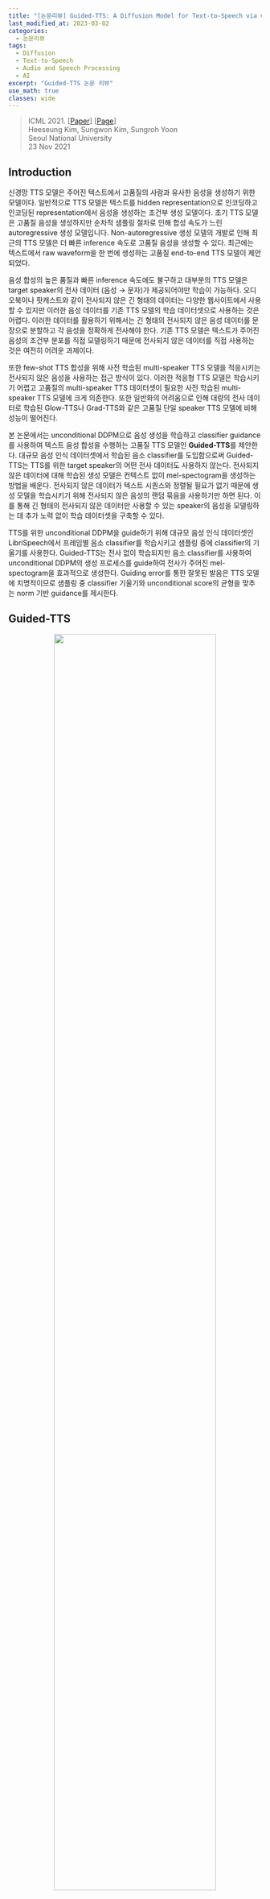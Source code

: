 ```yaml
---
title: "[논문리뷰] Guided-TTS: A Diffusion Model for Text-to-Speech via Classifier Guidance"
last_modified_at: 2023-03-02
categories:
  - 논문리뷰
tags:
  - Diffusion
  - Text-to-Speech
  - Audio and Speech Processing
  - AI
excerpt: "Guided-TTS 논문 리뷰"
use_math: true
classes: wide
---
```


> ICML 2021. [[Paper](https://arxiv.org/abs/2111.11755)] [[Page](https://ksw0306.github.io/guided-tts-demo/)]  
> Heeseung Kim, Sungwon Kim, Sungroh Yoon  
> Seoul National University  
> 23 Nov 2021  

## Introduction
신경망 TTS 모델은 주어진 텍스트에서 고품질의 사람과 유사한 음성을 생성하기 위한 모델이다. 일반적으로 TTS 모델은 텍스트를 hidden representation으로 인코딩하고 인코딩된 representation에서 음성을 생성하는 조건부 생성 모델이다. 초기 TTS 모델은 고품질 음성을 생성하지만 순차적 샘플링 절차로 인해 합성 속도가 느린 autoregressive 생성 모델입니다. Non-autoregressive 생성 모델의 개발로 인해 최근의 TTS 모델은 더 빠른 inference 속도로 고품질 음성을 생성할 수 있다. 최근에는 텍스트에서 raw waveform을 한 번에 생성하는 고품질 end-to-end TTS 모델이 제안되었다.

음성 합성의 높은 품질과 빠른 inference 속도에도 불구하고 대부분의 TTS 모델은 target speaker의 전사 데이터 (음성 → 문자)가 제공되어야만 학습이 가능하다. 오디오북이나 팟캐스트와 같이 전사되지 않은 긴 형태의 데이터는 다양한 웹사이트에서 사용할 수 있지만 이러한 음성 데이터를 기존 TTS 모델의 학습 데이터셋으로 사용하는 것은 어렵다. 이러한 데이터를 활용하기 위해서는 긴 형태의 전사되지 않은 음성 데이터를 문장으로 분할하고 각 음성을 정확하게 전사해야 한다. 기존 TTS 모델은 텍스트가 주어진 음성의 조건부 분포를 직접 모델링하기 때문에 전사되지 않은 데이터를 직접 사용하는 것은 여전히 어려운 과제이다. 

또한 few-shot TTS 합성을 위해 사전 학습된 multi-speaker TTS 모델을 적응시키는 전사되지 않은 음성을 사용하는 접근 방식이 있다. 이러한 적응형 TTS 모델은 학습시키기 어렵고 고품질의 multi-speaker TTS 데이터셋이 필요한 사전 학습된 multi-speaker TTS 모델에 크게 의존한다. 또한 일반화의 어려움으로 인해 대량의 전사 데이터로 학습된 Glow-TTS나 Grad-TTS와 같은 고품질 단일 speaker TTS 모델에 비해 성능이 떨어진다.

본 논문에서는 unconditional DDPM으로 음성 생성을 학습하고 classifier guidance를 사용하여 텍스트 음성 합성을 수행하는 고품질 TTS 모델인 **Guided-TTS**를 제안한다. 대규모 음성 인식 데이터셋에서 학습된 음소 classifier를 도입함으로써 Guided-TTS는 TTS를 위한 target speaker의 어떤 전사 데이터도 사용하지 않는다. 전사되지 않은 데이터에 대해 학습된 생성 모델은 컨텍스트 없이 mel-spectogram을 생성하는 방법을 배운다. 전사되지 않은 데이터가 텍스트 시퀀스와 정렬될 필요가 없기 때문에 생성 모델을 학습시키기 위해 전사되지 않은 음성의 랜덤 묶음을 사용하기만 하면 된다. 이를 통해 긴 형태의 전사되지 않은 데이터만 사용할 수 있는 speaker의 음성을 모델링하는 데 추가 노력 없이 학습 데이터셋을 구축할 수 있다. 

TTS를 위한 unconditional DDPM을 guide하기 위해 대규모 음성 인식 데이터셋인 LibriSpeech에서 프레임별 음소 classifier를 학습시키고 샘플링 중에 classifier의 기울기를 사용한다. Guided-TTS는 전사 없이 학습되지만 음소 classifier를 사용하여 unconditional DDPM의 생성 프로세스를 guide하여 전사가 주어진 mel-spectogram을 효과적으로 생성한다. Guiding error를 통한 잘못된 발음은 TTS 모델에 치명적이므로 샘플링 중 classifier 기울기와 unconditional score의 균형을 맞추는 norm 기반 guidance를 제시한다.

## Guided-TTS
<center><img src='{{"/assets/img/guided-tts/guided-tts-fig1.PNG" | relative_url}}' width="80%"></center>
<br>
Guided-TTS는 4개의 모듈로 구성된다.

1. Unconditional DDPM
2. Phoneme(음소) classifier
3. Duration predictor
4. Speaker encoder

### 1. Unconditional DDPM
Unconditional DDPM은 전사 없이 음성 $P_X$의 unconditional한 분포를 모델링한다. 단일 target speaker $S$의 전사되지 않은 음성 데이터를 diffusion model의 학습 데이터로 사용하여 speaker $S$에 대한 TTS를 구축한다. Diffusion model은 전사 없이 학습하므로 학습 샘플을 전사와 정렬할 필요가 없다. 따라서 Guided-TTS가 $S$에 대해 긴 형태의 전사되지 않은 데이터만 사용할 수 있는 경우 전사되지 않은 음성 데이터의 랜덤 묶음 학습 데이터를 사용한다. 

Mel-spectogram $X = X_0$가 주어지면 다음과 같은 forward process는 점진적으로 데이터를 noise로 손상시킨다.

$$
\begin{equation}
dX_t = - \frac{1}{2} X_t \beta_t dt + \sqrt{\beta_t} dW_t
\end{equation}
$$

그리고 unconditional score $\nabla_{X_t} \log p(X_t)$를 각 timestep $t$에 대하여 추정하는 reverse process를 근사한다.

$$
\begin{equation}
dX_t = (-\frac{1}{2} X_t - \nabla_{X_t} \log p_t (X_t)) \beta_t dt + \sqrt{\beta_t} d \tilde{W}_t
\end{equation}
$$

각 iteration에서 $X_t, t \in [0, 1]$가 mel-spectogram $X_0$로부터 샘플링된다. 

$$
\begin{equation}
X_t \vert X_0 \sim \mathcal{N} (\rho (X_0, t), \lambda (t))
\end{equation}
$$

Score는 신경망 $s_\theta (X_t, t)$로 parameterize된다. 목적 함수는 다음과 같다.

$$
\begin{equation}
L(\theta) = \mathbb{E}_{t, X_0, \epsilon_t} [\| s_\theta (X_t, t) + \lambda (t)^{-1} \epsilon_t \|_2^2 ]
\end{equation}
$$

Grad-TTS와 비슷하게 저자들은 mel-spectogram을 채널이 1개인 2D 이미지로 생각하며 U-Net 아키텍처를 사용한다. DDPM에서 32$\times$32 이미지에 적용된 아키텍처와 같은 크기의 아키텍처를 사용하며, 이를 통해 어떠한 텍스트 정보 없이 long-term dependency를 캡처한다. 반면 Grad-TTS는 조건부 분포 모델링을 위해 더 작은 아키텍처를 사용한다. 

### 2. Text-to-Speech via Classifier Guidance
TTS 합성을 위해 frame-wise phoneme classifier를 도입하고 classifier guidance를 사용하여 unconditional DDPM을 guide한다. Classifier guidance를 통한 TTS는 텍스트 정보를 컨디셔닝하여 음성의 생성적 모델링을 분리한다. 이는 phoneme classifier를 위해 noisy한 음성 인식 데이터셋을 학습 데이터로 활용할 수 있게 하며, 기존 TTS 모델에서는 어려운 일이다. 

주어진 텍스트로 mel-spectogram을 생성하기 위해서 duration predictor가 각 텍스트 토큰의 duration을 출력하고, 전사 $y$를 프레임 레벨의 음소 레이블 $\tilde{y}$로 확장한다. 그런 다음 $\tilde{y}$와 같은 길이로 랜덤 noise $X_T$를 표준 정규 분포에서 샘플링한 후, 조건부 score로 조건부 샘플을 생성할 수 있다. 

아래와 같은 식으로 조건부 score를 예측할 수 있다.

$$
\begin{aligned}
\nabla_{X_t} \log p(X_t \vert \hat{y}, spk = S) &= \nabla_{X_t} \log p_\theta (X_t \vert spk = S) \\
&+ \nabla_{X_t} \log p_\phi (\hat{y} \vert X_t, spk = S)
\end{aligned}
$$

우변의 첫번쨰 항은 unconditional DDPM에서 얻어 지고, 두번쨰 항은 phoneme classifier로 계산할 수 있다. 즉, unconditional한 생성 모델에 phoneme classifier의 기울기를 더해 TTS 모델을 구축할 수 있다. 

임의의 target speaker $S$로 unconditional DDPM을 guide하려면, phoneme classifier와 duration predictor는 대규모 음성 인식 데이터셋에서 학습되어야 하고 모르는 speaker $S$에 대한 더 나은 일반화를 위해 speaker-dependent한 모듈로 디자인되어야 한다. 본 논문에서는 사전 학습된 speaker verification network에서 추출한 speaker embedding을 두 모듈에 조건으로 제공한다. 

#### Phoneme Classifier
Phoneme classifier는 입력 mel-spectogram의 각 프레임에 대응되는 음소를 인식하도록 대규모 음성 인식 데이터셋에서 학습된다. Frame-wise phoneme classifier를 학습하기 위해 전사와 음성을 forced alignment tool인 Montreal Forced Aligner (MFA)로 align하고 프레임 레벨의 음소 레이블 $\tilde{y}$를 추출한다. Phoneme classifier는 손상된 mel-spectogram $X_t$를 $\hat{y}$로 분류하도록 학습된다. 학습 목적 함수는 출력 확률과 $\hat{y}$ 사이의 cross-entropy의 기대값을 최소화하도록 한다. 

본 논문은 WaveNet과 비슷한 아키텍처를 phoneme classifier로 사용하며, time embedding $e_t$는 글로벌한 조건으로 사용되어 $X_t$의 noise 레벨에 대한 정보를 제공한다. Speaker-dependent한 분류를 위해 speaker encoder에서 얻은 speaker embedding $e_S$를 글로벌한 조건으로 사용한다. 

#### Duration Predictor
Duration predictor는 주어진 텍스트 시퀀스 $y$의 각 텍스트 토큰의 duration을 예측하는 모듈이다. 각 텍스트 토큰의 duration label은 phoneme classifier와 같은 데이터로 학습된 MFA로 추출한다. Duration predictor는 duration label과 추정된 duration 사이의 L2 loss를 로그 도메인에서 최소화하여 학습되며, inference 시에는 추정된 duration을 반올림하여 사용한다. Duration predictor의 아키텍처는 Glow-TTS의 아키텍처를 사용한다. Text embedding과 speaker embedding $e_S$를 concat하여 speaker-dependent duration을 예측한다. 

#### Speaker Encoder
Speaker encoder는 입력 mel-spectogram에서 speaker 정보를 인코딩하고 speaker embedding $e_S$를 출력한다. Speaker encoder는 speaker verification 데이터셋으로 GE2E loss로 학습되며, speaker encoder를 사용하여 speaker-dependent한 모듈을 컨디셔닝한다. 각 학습 데이터의 깨끗한 mel-spectogram $X_0$에서 $e_S$를 추출한다. Guidance를 위해 target speaker $S$ 전사되지 않은 음성의 speaker embedding을 평균화하고 정규화하여 $e_S$를 추출한다. 

### 3. Norm-Based Guidance
<center><img src='{{"/assets/img/guided-tts/guided-tts-algo1.PNG" | relative_url}}' width="50%"></center>
<br>
앞에서는 classifier의 기울기 $\nabla_{X_t} \log p_\phi (\hat{y} \vert X_t, spk = S)$를 gradient scale $s$로 스케일링하였다. 하지만, unconditional DDPM을 frame-wise phoneme classifier로 guide하면 $t = 0$ 근처에서 unconditional score의 norm이 갑자기 증가한다. 즉, 데이터 $X_0$에 가까울수록 phoneme classifier가 DDPM의 생성 프로세스에 적은 영향을 준다. 다양한 수의 gradient scale을 사용하여 샘플을 생성하는 실험은 모든 경우에 대해 텍스트가 주어진 샘플을 잘못 발음하는 결과를 낳았다고 한다. 

여기서 저자들은 unconditional DDPM을 $\tilde{y}$를 조건으로 둔 음성 생성 측면에서 더 잘 guide하기 위한 norm-based guidance를 제안한다. Norm-based guidance는 score가 급격하게 증가함에 따라 기울기의 영향이 미미해지는 것을 방지하기 위해 score의 norm에 비례하여 classifier 기울기의 norm을 스케일링하는 방법이다. 스케일링된 기울기의 norm과 score의 norm 사이의 비율은 gradient scale $s$로 정의된다. $s$를 조정하여 classifier 기울기가 unconditional DDPM의 guidance에 얼마나 기여하는지 확인할 수 있다. 또한 DDPM을 guide할 때 temperature parameter $\tau$를 사용한다. $\tau$를 1보다 큰 값으로 조정하면 고품질 mel-spectogram을 생성하는 데 도움이 된다. 

## Experiments
- 데이터셋
  - Speaker-dependent phoneme classifier & Duration predictor: LibriSpeech (982시간, 2484 speakers)
  - Speaker encoder: VoxCeleb2 (1M utterances, 6112 speakers)
  - Model comparison: LJSpeech
- Training Details
  - 오픈소스 소프트웨어로 텍스트를 International Phonetic Alphabet (IPA) phoneme 시퀀스로 변환
  - mel-spectrogram 추출에는 Glow-TTS와 같은 hyperparameter 사용
  - 모든 모듈은 Adam optimizer (learning rate 0.0001)로 학습
  - beta schedule: $\beta_0 = 0.05, \beta_1 = 20$

### 1. Model Comparison
저자들은 Amazon Mechanical Turk를 사용하여 LJSpeech에서 5-scale mean opinion score (MOS)를 측정하였다. 생성된 샘플이 텍스트를 잘 반영하는 지 확인하기 위해 Character Error Rate (CER)을 사용한다. MOS와 CER 모두 50개의 샘플을 랜덤하게 선택하여 평가하였다. 

다음은 다양한 TTS 모델과 MOS, CES를 비교한 것이다. "GT MEL"은 ground-truth mel-spectogram을 HiFi-GAN으로 복원한 것을 의미한다. 

<center><img src='{{"/assets/img/guided-tts/guided-tts-table1.PNG" | relative_url}}' width="50%"></center>
<br>
Guided-TTS가 LJSpeech의 전사 없이 고품질의 음성을 합성할 수 있음을 확인할 수 있다. 

### 2. Generalization to Diverse Datasets
저자들은 전사가 되지 않은 음성만 있는 상황에서의 음성 생성과 일반화 능력을 평가하고자 하였다. 기존의 TTS 모델이 학습을 위해 전사 데이터가 불가피하게 필요하므로 사전 학습된 ASR 모델로 전사를 추출하여 입력으로 주었다. 

다음은 다양한 데이터셋에 대한 5-scale MOS이다. 

<center><img src='{{"/assets/img/guided-tts/guided-tts-table2.PNG" | relative_url}}' width="50%"></center>

### 3. Analysis
#### Norm-based Guidance
저자들은 기존의 classifier guidance와 본 논문에서 제안한 norm-based classifier guidance를 비교하여 실험하였으며, 그 결과는 다음 그래프와 같다. 

<center><img src='{{"/assets/img/guided-tts/guided-tts-fig2.PNG" | relative_url}}' width="40%"></center>
<br>
기존 guidance를 사용하여 생성한 샘플은 기존 TTS 모델보다 CER이 나빴으며, 이는 TTS에 적합하지 않음을 의미한다. 반면 본 논문의 guidance는 기존 TTS 모델과 비슷하게 주어진 텍스트 문장에 대하여 샘플을 정확하게 생성한다. Gradient scale이 너무 작으면 classifier guidance의 효과가 거의 없으며 주어진 텍스트를 반영하지 못한다. 반면 gradient scale이 너무 크면 샘플의 품질이 악화된다. 

#### Amount of Data for Phoneme Classifier 
다음은 phoneme classifier를 학습하는 데 사용되는 LibriSpeech 데이터의 양에 따른 CER을 나타낸 표와 classification 정확도를 나타낸 그래프이다. 

<center><img src='{{"/assets/img/guided-tts/guided-tts-table3.PNG" | relative_url}}' width="45%"></center>
<center><img src='{{"/assets/img/guided-tts/guided-tts-fig3.PNG" | relative_url}}' width="42%"></center>
<br>
Phoneme classification을 위한 데이터의 양이 증가할수록 Guided-TTS의 발음이 개선되는 것을 확인할 수 있다. 따라서 더 큰 규모의 ASR 데이터셋을 사용하여 학습하면 Guided-TTS의 성능을 더 개선할 수 있다. 